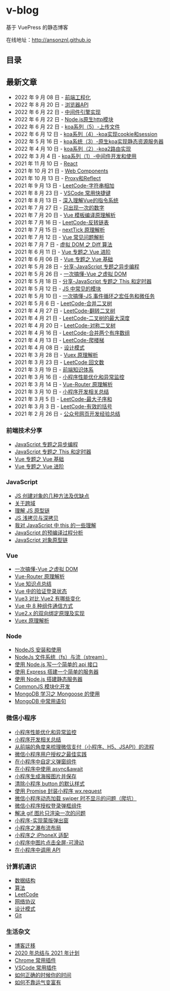 # v-blog

基于 VuePress 的静态博客

在线地址：http://ansonznl.github.io

## 目录

## 最新文章
- 2022 年 9 月 08 日 - [前端工程化](/articles/Engineering/)
- 2022 年 8 月 20 日 - [浏览器API](/articles/Browser)
- 2022 年 6 月 22 日 - [中间件引擎实现](/articles/Node/中间件引擎实现.md)
- 2022 年 6 月 22 日 - [Node.js原生http模块](/articles/Node/Node.js原生http模块.md)
- 2022 年 6 月 22 日 - [koa系列（5）-上传文件](/articles/Node/koa系列（5）-上传文件.md)
- 2022 年 6 月 12 日 - [koa系列（4）-koa实现cookie和session](/articles/Node/koa系列（4）-koa实现cookie和session)
- 2022 年 5 月 16 日 - [koa系统（3）-原生koa实现静态资源服务器](/articles/Node/koa系统（3）-原生koa实现静态资源服务器)
- 2022 年 4 月 10 日 - [koa系列（2）-koa2路由实现](/articles/Node/koa系列（2）-koa2路由实现)
- 2022 年 3 月 4 日 - [koa系列（1）-中间件开发和使用](/articles/Node/koa系列（1）-中间件开发和使用)
- 2021 年 11 月 10 日 - [React](/articles/React)
- 2021 年 10 月 21 日 - [Web Components](/articles/HTML)
- 2021 年 10 月 13 日 - [Proxy和Reflect](/articles/JavaScript/Proxy和Reflect)
- 2021 年 9 月 13 日 - [LeetCode-字符串相加](/life-essay/字符串相加.md)
- 2021 年 8 月 23 日 - [VSCode 常用快捷键](/docs/life-essay/VSCode常用快捷键.md)
- 2021 年 8 月 13 日 - [深入理解Vue的指令系统](/docs/articles/vue/深入理解Vue的指令系统.md)
- 2021 年 7 月 27 日 - [只出现一次的数字](/docs/computer-base/LeetCode/只出现一次的数字.md)
- 2021 年 7 月 20 日 - [Vue 模板编译原理解析](/docs/articles/Vue/Vue模板编译原理解析.md)
- 2021 年 7 月 16 日 - [LeetCode-反转链表](/docs/computer-base/LeetCode/反转链表.md)
- 2021 年 7 月 15 日 - [nextTick 原理解析](/docs/articles/Vue/nextTick原理解析.md)
- 2021 年 7 月 12 日 - [Vue 常见问题解析](/docs/articles/Vue/Vue常见问题解析.md)
- 2021 年 7 月 7 日 - [虚拟 DOM 之 Diff 算法](/docs/articles/Vue/虚拟DOM之Diff算法.md)
- 2021 年 6 月 11 日 - [Vue 专题之 Vue 进阶](/docs/articles/Share/Vue专题之Vue进阶.md)
- 2021 年 6 月 06 日 - [Vue 专题之 Vue 基础](/docs/articles/Share/Vue专题之Vue基础.md)
- 2021 年 5 月 28 日 - [分享-JavaScript 专题之异步编程](/docs/articles/Share/JavaScript专题之异步编程.md)
- 2021 年 5 月 26 日 - [一次搞懂-Vue 之虚拟 DOM](/docs/articles/Vue/一次搞懂-Vue之虚拟DOM.md)
- 2021 年 5 月 18 日 - [分享-JavaScript 专题之 This 和定时器](/docs/articles/Share/JavaScript专题之This和定时器.md)
- 2021 年 5 月 12 日 - [JS 中常见的模块](/docs/articles/JavaScript/JS中常见的模块.md)
- 2021 年 5 月 10 日 - [一次搞懂-JS 事件循环之宏任务和微任务](/docs/articles/JavaScript/一次搞懂-JS事件循环之宏任务和微任务.md)
- 2021 年 5 月 6 日 - [LeetCode-合并二叉树](/docs/computer-base/LeetCode/合并二叉树.md)
- 2021 年 4 月 27 日 - [LeetCode-翻转二叉树](/docs/computer-base/LeetCode/翻转二叉树.md)
- 2021 年 4 月 21 日 - [LeetCode-二叉树的最大深度](/docs/computer-base/LeetCode/二叉树的最大深度.md)
- 2021 年 4 月 20 日 - [LeetCode-对称二叉树](/docs/computer-base/LeetCode/对称二叉树.md)
- 2021 年 4 月 16 日 - [LeetCode-合并两个有序数组](/docs/computer-base/LeetCode/合并两个有序数组.md)
- 2021 年 4 月 13 日 - [LeetCode-爬楼梯](/docs/computer-base/LeetCode/爬楼梯.md)
- 2021 年 4 月 08 日 - [设计模式](/computer-base/设计模式.md)
- 2021 年 3 月 28 日 - [Vuex 原理解析](/docs/articles/Vue/Vuex原理解析.md)
- 2021 年 3 月 23 日 - [LeetCode 回文数](/computer-base/LeetCode/回文数.md)
- 2021 年 3 月 19 日 - [前端知识体系](/docs/articles/KnowledgeSystem/.md)
- 2021 年 3 月 16 日 - [小程序性能优化和异常监控](/docs/articles/WeApp/小程序性能优化和异常监控.md)
- 2021 年 3 月 14 日 - [Vue-Router 原理解析](/docs/articles/Vue/Vue-Router原理解析.md)
- 2021 年 3 月 10 日 - [小程序开发相关总结](/docs/articles/WeApp/小程序开发相关总结.md)
- 2021 年 3 月 5 日 - [LeetCode-最大子序和](/docs/computer-base/LeetCode/最大子序和.md)
- 2021 年 3 月 3 日 - [LeetCode-有效的括号](/docs/computer-base/LeetCode/有效的括号.md)
- 2021 年 2 月 26 日 - [公众号网页开发经验总结](/docs/articles/WeApp/公众号网页开发经验总结.md)

### 前端技术分享

- [JavaScript 专题之异步编程](/docs/articles/Share/JavaScript专题之异步编程.md)
- [JavaScript 专题之 This 和定时器](/docs/articles/Share/JavaScript专题之This和定时器.md)
- [Vue 专题之 Vue 基础](/docs/articles/Share/ue专题之Vue基础.md)
- [Vue 专题之 Vue 进阶](/docs/articles/Share/Vue专题之Vue进阶.md)

### JavaScript

- [JS 创建对象的几种方法及优缺点](/docs/articles/JavaScript/创建对象的几种方法及优缺点.md)
- [关于跨域](/docs/articles/JavaScript/关于跨域.md)
- [理解 JS 原型链](/docs/articles/JavaScript/理解JS原型链.md)
- [JS 浅拷贝与深拷贝](/docs/articles/JavaScript/JS浅拷贝与深拷贝.md)
- [我对 JavaScript 中 this 的一些理解](/docs/articles/JavaScript/我对JavaScript中this的一些理解.md)
- [JavaScript 的预编译过程分析](/docs/articles/JavaScript/JavaScript的预编译过程分析.md)
- [JavaScript 对象原型链](/docs/articles/JavaScript/JavaScript对象原型链.md)

### Vue

- [一次搞懂-Vue 之虚拟 DOM](/docs/articles/JavaScript/一次搞懂-Vue之虚拟DOM.md)
- [Vue-Router 原理解析](/docs/articles/Vue/Vue-Router原理解析.md)
- [Vue 知识点总结](/docs/articles/Vue/Vue知识点总结.md)
- [Vue 中的验证登录状态](/docs/articles/Vue/Vue中的验证登录状态.md)
- [Vue3 对比 Vue2 有哪些变化](/docs/articles/Vue/Vue3对比Vue2有哪些变化.md)
- [Vue 中 8 种组件通信方式](/docs/articles/Vue/Vue中8种组件通信方式.md)
- [Vue2.x 的双向绑定原理及实现](/docs/articles/Vue/Vue2.x的双向绑定原理及实现.md)
- [Vuex 原理解析](/docs/articles/Vue/Vuex原理解析.md)

### Node

- [NodeJS 安装和使用](/docs/articles/Node/NodeJS安装和使用.md)
- [NodeJs 文件系统（fs）与流（stream）](/docs/articles/Node/NodeJs文件系统（fs）与流（stream）.md)
- [使用 Node.js 写一个简单的 api 接口](/docs/articles/Node/使用Node.js写一个简单的api接口.md)
- [使用 Express 搭建一个简单的服务器](/docs/articles/Node/使用Express搭建一个简单的服务器.md)
- [使用 Node.js 搭建静态服务器](/docs/articles/Node/使用Node.js搭建静态服务器.md)
- [CommonJS 模块化开发](/docs/articles/Node/CommonJS模块化开发.md)
- [MongoDB 学习之 Mongoose 的使用](/docs/articles/Node/MongoDB学习之Mongoose的使用.md)
- [MongoDB 中常用语句](/docs/articles/Node/MongoDB中常用语句.md)

### 微信小程序

- [小程序性能优化和异常监控](/docs/articles/WeApp/小程序性能优化和异常监控.md)
- [小程序开发相关总结](/docs/articles/WeApp/小程序开发相关总结.md)
- [从前端的角度来梳理微信支付（小程序、H5、JSAPI）的流程](/docs/articles/WeApp/从前端的角度来梳理微信支付（小程序、H5、JSAPI）的流程.md)
- [微信小程序用户授权之最佳实践](/docs/articles/WeApp/微信小程序用户授权之最佳实践.md)
- [在小程序中自定义弹窗组件](/docs/articles/WeApp/在小程序中自定义弹窗组件.md)
- [在小程序中使用 async&await](/docs/articles/WeApp/在小程序中使用async&await.md)
- [小程序生成海报图片并保存](/docs/articles/WeApp/小程序生成海报图片并保存.md)
- [清除小程序 button 的默认样式](/docs/articles/WeApp/清除小程序button的默认样式.md)
- [使用 Promise 封装小程序 wx.request](/docs/articles/WeApp/使用Promise封装小程序wx.request.md)
- [微信小程序动态加载 swiper 时不显示的问题（爬坑）](/docs/articles/WeApp/微信小程序动态加载swiper时不显示的问题（爬坑）.md)
- [微信小程序授权登录弹框组件](/docs/articles/WeApp/微信小程序授权登录弹框组件.md)
- [解决 gif 图片只渲染一次的问题](/docs/articles/WeApp/解决gif图片只渲染一次的问题.md)
- [小程序-实现蒙版弹出窗](/docs/articles/WeApp/小程序-实现蒙版弹出窗.md)
- [小程序之瀑布流布局](/docs/articles/WeApp/小程序之瀑布流布局.md)
- [小程序之 iPhoneX 适配](/docs/articles/WeApp/小程序之iPhoneX适配.md)
- [小程序中图片点击全屏-可滑动](/docs/articles/WeApp/小程序中图片点击全屏-可滑动.md)
- [在小程序中调用 API](/docs/articles/WeApp/在小程序中调用API.md)

### 计算机通识

- [数据结构](/docs/computer-base/数据结构.md)
- [算法](/docs/computer-base/算法.md)
- [LeetCode](/docs/computer-base/LeetCode/两数之和.md)
- [网络协议](/docs/computer-base/网络协议.md)
- [设计模式](/docs/computer-base/设计模式.md)
- [Git](/docs/computer-base/Git.md)

### 生活杂文

- [博客迁移](/docs/life-essay/把博客从Hexo迁移至VuePress.md)
- [2020 年总结与 2021 年计划](/docs/life-essay/2020年总结与2021年计划.md)
- [Chrome 常用插件](/docs/life-essay/Chrome常用插件.md)
- [VSCode 常用插件](/docs/life-essay/VSCode常用插件.md)
- [如何正确的时候你的时间](https://github.com/KieSun/Dream/issues/4)
- [如何不靠运气变富有](https://github.com/AnsonZnl/how-to-get-rich-without-getting-lucky)
